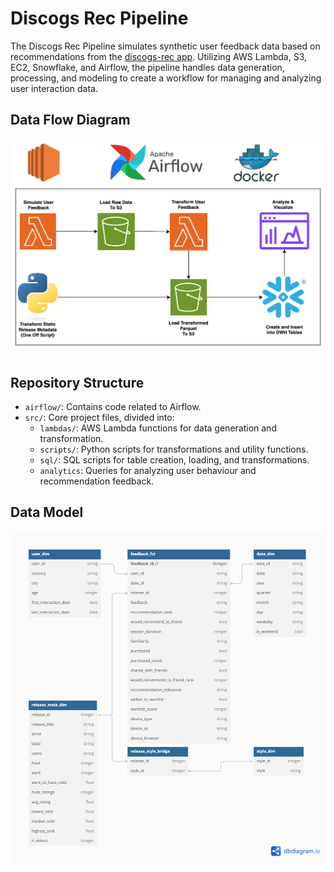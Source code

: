# Discogs Rec Pipeline

The Discogs Rec Pipeline simulates synthetic user feedback data based on recommendations from the [discogs-rec app](https://github.com/justinpakzad/discogs-rec). Utilizing AWS Lambda, S3, EC2, Snowflake, and Airflow, the pipeline handles data generation, processing, and modeling to create a workflow for managing and analyzing user interaction data.


## Data Flow Diagram
![Alt text](images/d_flow.png)


## Repository Structure
- `airflow/`: Contains code related to Airflow.
- `src/`: Core project files, divided into:
  - `lambdas/`: AWS Lambda functions for data generation and transformation.
  - `scripts/`: Python scripts for transformations and utility functions.
  - `sql/`: SQL scripts for table creation, loading, and transformations.
  - `analytics`: Queries for analyzing user behaviour and recommendation feedback.



## Data Model
![Alt text](images/data_model.png)
